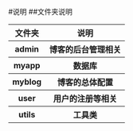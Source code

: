 #说明
##文件夹说明
<table>
    <tr>
        <th>文件夹</th>
        <th>说明</th> 
    </tr>
    <tr>
        <th>admin</th>  
        <th>博客的后台管理相关</th>
    </tr>
    <tr>
        <th>myapp</th>   
        <th>数据库</th>
    </tr>
    <tr>
        <th>myblog</th>  
        <th>博客的总体配置</th>
    </tr>
    <tr>
        <th>user</th>
        <th>用户的注册等相关</th>
    </tr>
    <tr>
        <th>utils</th>
        <th>工具类</th>
    </tr>
</table>
